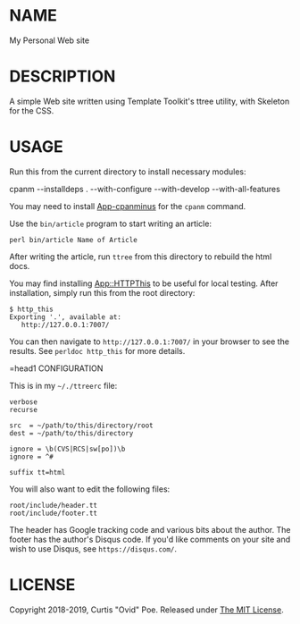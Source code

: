 # NAME

My Personal Web site

# DESCRIPTION

A simple Web site written using Template Toolkit's ttree utility, with
Skeleton for the CSS.

# USAGE

Run this from the current directory to install necessary modules:

 cpanm --installdeps . --with-configure --with-develop --with-all-features

You may need to install
[App-cpanminus](https://metacpan.org/pod/App::cpanminus) for the `cpanm`
command.

Use the `bin/article` program to start writing an article:

    perl bin/article Name of Article

After writing the article, run `ttree` from this directory to rebuild the
html docs.

You may find installing
[App::HTTPThis](https://metacpan.org/pod/App::HTTPThis) to be useful for local
testing. After installation, simply run this from the root directory:

    $ http_this
    Exporting '.', available at:
       http://127.0.0.1:7007/

You can then navigate to `http://127.0.0.1:7007/` in your browser to see the
results. See `perldoc http_this` for more details.

=head1 CONFIGURATION

This is in my `~/./ttreerc` file:

    verbose 
    recurse

    src  = ~/path/to/this/directory/root
    dest = ~/path/to/this/directory

    ignore = \b(CVS|RCS|sw[po])\b
    ignore = ^#

    suffix tt=html

You will also want to edit the following files:

    root/include/header.tt
    root/include/footer.tt

The header has Google tracking code and various bits about the author. The
footer has the author's Disqus code. If you'd like comments on your site and
wish to use Disqus, see `https://disqus.com/`.

# LICENSE

Copyright 2018-2019, Curtis "Ovid" Poe. Released under [The MIT
License](http://opensource.org/licenses/MIT).
